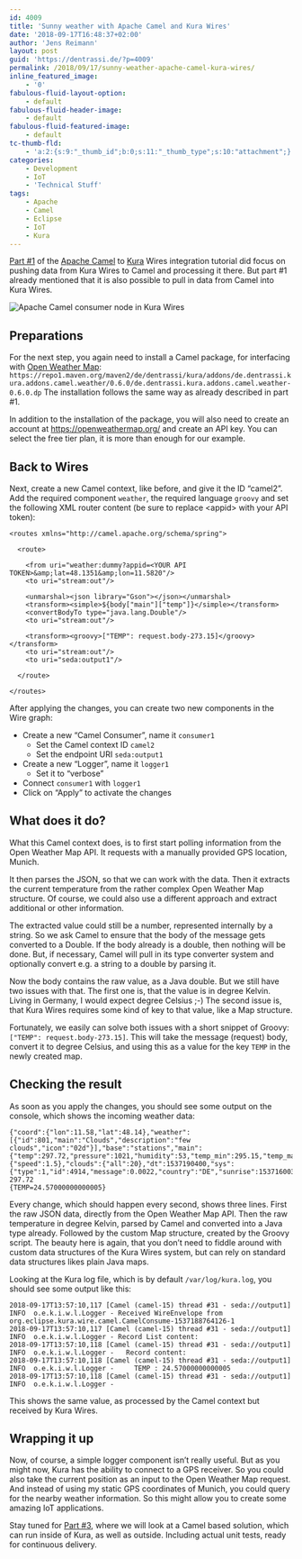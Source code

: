 ```yaml
---
id: 4009
title: 'Sunny weather with Apache Camel and Kura Wires'
date: '2018-09-17T16:48:37+02:00'
author: 'Jens Reimann'
layout: post
guid: 'https://dentrassi.de/?p=4009'
permalink: /2018/09/17/sunny-weather-apache-camel-kura-wires/
inline_featured_image:
    - '0'
fabulous-fluid-layout-option:
    - default
fabulous-fluid-header-image:
    - default
fabulous-fluid-featured-image:
    - default
tc-thumb-fld:
    - 'a:2:{s:9:"_thumb_id";b:0;s:11:"_thumb_type";s:10:"attachment";}'
categories:
    - Development
    - IoT
    - 'Technical Stuff'
tags:
    - Apache
    - Camel
    - Eclipse
    - IoT
    - Kura
---
```


[Part #1](https://dentrassi.de/2018/09/14/the-power-of-apache-camel-in-eclipse-kura/) of the [Apache Camel](https://camel.apache.org) to [Kura](https://eclipse.org/kura) Wires integration tutorial did focus on pushing data from Kura Wires to Camel and processing it there. But part #1 already mentioned that it is also possible to pull in data from Camel into Kura Wires.

<!-- more -->

![Apache Camel consumer node in Kura Wires](https://dentrassi.de/wp-content/uploads/drawing_2.png)

## Preparations

For the next step, you again need to install a Camel package, for interfacing with [Open Weather Map](https://openweathermap.org/): `https://repo1.maven.org/maven2/de/dentrassi/kura/addons/de.dentrassi.kura.addons.camel.weather/0.6.0/de.dentrassi.kura.addons.camel.weather-0.6.0.dp` The installation follows the same way as already described in part #1.

In addition to the installation of the package, you will also need to create an account at <https://openweathermap.org/> and create an API key. You can select the free tier plan, it is more than enough for our example.

## Back to Wires

Next, create a new Camel context, like before, and give it the ID “camel2”. Add the required component `weather`, the required language `groovy` and set the following XML router content (be sure to replace &lt;appid&gt; with your API token):

```
<routes xmlns="http://camel.apache.org/schema/spring">

  <route>

    <from uri="weather:dummy?appid=<YOUR API TOKEN>&amp;lat=48.1351&amp;lon=11.5820"/>
    <to uri="stream:out"/>

    <unmarshal><json library="Gson"></json></unmarshal>
    <transform><simple>${body["main"]["temp"]}</simple></transform>
    <convertBodyTo type="java.lang.Double"/>
    <to uri="stream:out"/>

    <transform><groovy>["TEMP": request.body-273.15]</groovy></transform>
    <to uri="stream:out"/>
    <to uri="seda:output1"/>

  </route>

</routes>

```

After applying the changes, you can create two new components in the Wire graph:

- Create a new “Camel Consumer”, name it `consumer1`
    - Set the Camel context ID `camel2`
    - Set the endpoint URI `seda:output1`
- Create a new “Logger”, name it `logger1`
    - Set it to “verbose”
- Connect `consumer1` with `logger1`
- Click on “Apply” to activate the changes

## What does it do?

What this Camel context does, is to first start polling information from the Open Weather Map API. It requests with a manually provided GPS location, Munich.

It then parses the JSON, so that we can work with the data. Then it extracts the current temperature from the rather complex Open Weather Map structure. Of course, we could also use a different approach and extract additional or other information.

The extracted value could still be a number, represented internally by a string. So we ask Camel to ensure that the body of the message gets converted to a Double. If the body already is a double, then nothing will be done. But, if necessary, Camel will pull in its type converter system and optionally convert e.g. a string to a double by parsing it.

Now the body contains the raw value, as a Java double. But we still have two issues with that. The first one is, that the value is in degree Kelvin. Living in Germany, I would expect degree Celsius ;-) The second issue is, that Kura Wires requires some kind of key to that value, like a Map structure.

Fortunately, we easily can solve both issues with a short snippet of Groovy: `["TEMP": request.body-273.15]`. This will take the message (request) body, convert it to degree Celsius, and using this as a value for the key `TEMP` in the newly created map.

## Checking the result

As soon as you apply the changes, you should see some output on the console, which shows the incoming weather data:

```
{"coord":{"lon":11.58,"lat":48.14},"weather":[{"id":801,"main":"Clouds","description":"few clouds","icon":"02d"}],"base":"stations","main":{"temp":297.72,"pressure":1021,"humidity":53,"temp_min":295.15,"temp_max":299.15},"visibility":10000,"wind":{"speed":1.5},"clouds":{"all":20},"dt":1537190400,"sys":{"type":1,"id":4914,"message":0.0022,"country":"DE","sunrise":1537160035,"sunset":1537204873},"id":2867714,"name":"Muenchen","cod":200}
297.72
{TEMP=24.57000000000005}

```

Every change, which should happen every second, shows three lines. First the raw JSON data, directly from the Open Weather Map API. Then the raw temperature in degree Kelvin, parsed by Camel and converted into a Java type already. Followed by the custom Map structure, created by the Groovy script. The beauty here is again, that you don’t need to fiddle around with custom data structures of the Kura Wires system, but can rely on standard data structures likes plain Java maps.

Looking at the Kura log file, which is by default `/var/log/kura.log`, you should see some output like this:

```
2018-09-17T13:57:10,117 [Camel (camel-15) thread #31 - seda://output1] INFO  o.e.k.i.w.l.Logger - Received WireEnvelope from org.eclipse.kura.wire.camel.CamelConsume-1537188764126-1
2018-09-17T13:57:10,117 [Camel (camel-15) thread #31 - seda://output1] INFO  o.e.k.i.w.l.Logger - Record List content:
2018-09-17T13:57:10,118 [Camel (camel-15) thread #31 - seda://output1] INFO  o.e.k.i.w.l.Logger -   Record content:
2018-09-17T13:57:10,118 [Camel (camel-15) thread #31 - seda://output1] INFO  o.e.k.i.w.l.Logger -     TEMP : 24.57000000000005
2018-09-17T13:57:10,118 [Camel (camel-15) thread #31 - seda://output1] INFO  o.e.k.i.w.l.Logger -

```

This shows the same value, as processed by the Camel context but received by Kura Wires.

## Wrapping it up

Now, of course, a simple logger component isn’t really useful. But as you might now, Kura has the ability to connect to a GPS receiver. So you could also take the current position as an input to the Open Weather Map request. And instead of using my static GPS coordinates of Munich, you could query for the nearby weather information. So this might allow you to create some amazing IoT applications.

Stay tuned for [Part #3](https://dentrassi.de/2018/09/19/apache-camel-java-dsl-eclipse-kura-wires/), where we will look at a Camel based solution, which can run inside of Kura, as well as outside. Including actual unit tests, ready for continuous delivery.
